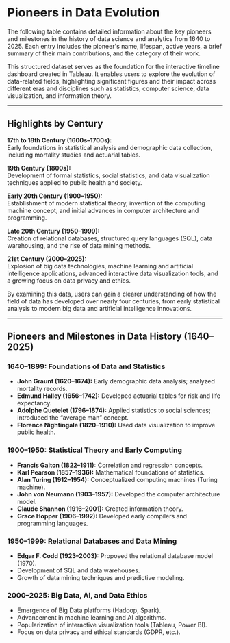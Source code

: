 

# Pioneers in Data Evolution

The following table contains detailed information about the key pioneers and milestones in the history of data science and analytics from 1640 to 2025. Each entry includes the pioneer's name, lifespan, active years, a brief summary of their main contributions, and the category of their work.

This structured dataset serves as the foundation for the interactive timeline dashboard created in Tableau. It enables users to explore the evolution of data-related fields, highlighting significant figures and their impact across different eras and disciplines such as statistics, computer science, data visualization, and information theory.

---

## Highlights by Century

**17th to 18th Century (1600s–1700s):**  
Early foundations in statistical analysis and demographic data collection, including mortality studies and actuarial tables.

**19th Century (1800s):**  
Development of formal statistics, social statistics, and data visualization techniques applied to public health and society.

**Early 20th Century (1900–1950):**  
Establishment of modern statistical theory, invention of the computing machine concept, and initial advances in computer architecture and programming.

**Late 20th Century (1950–1999):**  
Creation of relational databases, structured query languages (SQL), data warehousing, and the rise of data mining methods.

**21st Century (2000–2025):**  
Explosion of big data technologies, machine learning and artificial intelligence applications, advanced interactive data visualization tools, and a growing focus on data privacy and ethics.

By examining this data, users can gain a clearer understanding of how the field of data has developed over nearly four centuries, from early statistical analysis to modern big data and artificial intelligence innovations.

---

## Pioneers and Milestones in Data History (1640–2025)

### 1640–1899: Foundations of Data and Statistics

- **John Graunt (1620–1674):** Early demographic data analysis; analyzed mortality records.
- **Edmund Halley (1656–1742):** Developed actuarial tables for risk and life expectancy.
- **Adolphe Quetelet (1796–1874):** Applied statistics to social sciences; introduced the “average man” concept.
- **Florence Nightingale (1820–1910):** Used data visualization to improve public health.

### 1900–1950: Statistical Theory and Early Computing

- **Francis Galton (1822–1911):** Correlation and regression concepts.
- **Karl Pearson (1857–1936):** Mathematical foundations of statistics.
- **Alan Turing (1912–1954):** Conceptualized computing machines (Turing machine).
- **John von Neumann (1903–1957):** Developed the computer architecture model.
- **Claude Shannon (1916–2001):** Created information theory.
- **Grace Hopper (1906–1992):** Developed early compilers and programming languages.

### 1950–1999: Relational Databases and Data Mining

- **Edgar F. Codd (1923–2003):** Proposed the relational database model (1970).
- Development of SQL and data warehouses.
- Growth of data mining techniques and predictive modeling.

### 2000–2025: Big Data, AI, and Data Ethics

- Emergence of Big Data platforms (Hadoop, Spark).
- Advancement in machine learning and AI algorithms.
- Popularization of interactive visualization tools (Tableau, Power BI).
- Focus on data privacy and ethical standards (GDPR, etc.).


